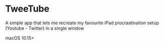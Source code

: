 # TweeTube
A simple app that lets me recreate my favourite iPad procrastination setup (Youtube - Twitter) in a single window

macOS 10.15+
